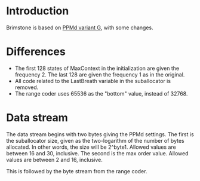 # Introduction #

Brimstone is based on [PPMd variant G](http://compression.ru/ds/), with some changes.

# Differences #

  * The first 128 states of MaxContext in the initialization are given the frequency 2. The last 128 are given the frequency 1 as in the original.
  * All code related to the LastBreath variable in the suballocator is removed.
  * The range coder uses 65536 as the "bottom" value, instead of 32768.

# Data stream #

The data stream begins with two bytes giving the PPMd settings. The first is the suballocator size, given as the two-logarithm of the number of bytes allocated. In other words, the size will be 2^byte1. Allowed values are between 16 and 30, inclusive. The second is the max order value. Allowed values are between 2 and 16, inclusive.

This is followed by the byte stream from the range coder.
